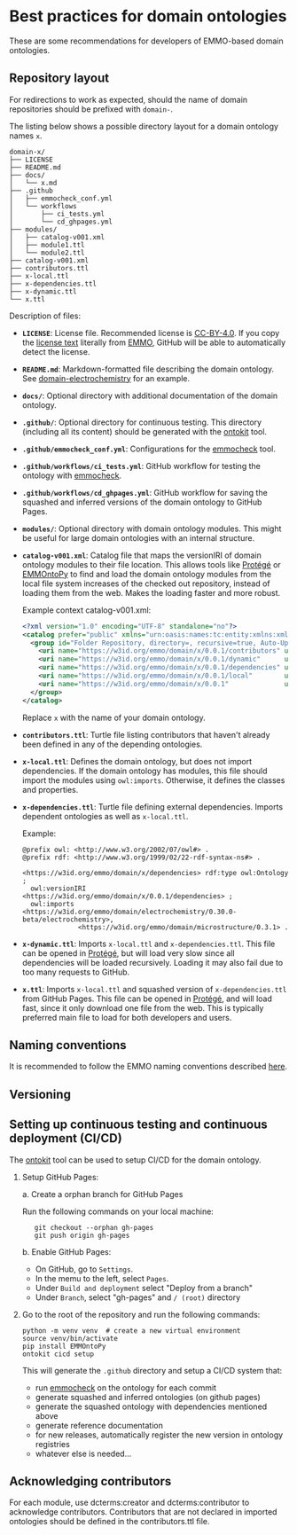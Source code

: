# Best practices for domain ontologies
These are some recommendations for developers of EMMO-based domain ontologies.


## Repository layout
For redirections to work as expected, should the name of domain repositories should be prefixed with `domain-`.

The listing below shows a possible directory layout for a domain ontology names `x`.

```tree
domain-x/
├── LICENSE
├── README.md
├── docs/
│   └── x.md
├── .github
│   ├── emmocheck_conf.yml
│   └── workflows
│       ├── ci_tests.yml
│       └── cd_ghpages.yml
├── modules/
│   ├── catalog-v001.xml
│   ├── module1.ttl
│   └── module2.ttl
├── catalog-v001.xml
├── contributors.ttl
├── x-local.ttl
├── x-dependencies.ttl
├── x-dynamic.ttl
└── x.ttl
```

Description of files:
- **`LICENSE`**: License file. Recommended license is [CC-BY-4.0].
  If you copy the [license text] literally from [EMMO], GitHub will be able to automatically detect the license.
- **`README.md`**: Markdown-formatted file describing the domain ontology.
  See [domain-electrochemistry] for an example.
- **`docs/`**: Optional directory with additional documentation of the domain ontology.
- **`.github/`**: Optional directory for continuous testing.
  This directory (including all its content) should be generated with the [ontokit] tool.
- **`.github/emmocheck_conf.yml`**: Configurations for the [emmocheck] tool.
- **`.github/workflows/ci_tests.yml`**: GitHub workflow for testing the ontology with [emmocheck].
- **`.github/workflows/cd_ghpages.yml`**: GitHub workflow for saving the squashed and inferred versions of the domain ontology to GitHub Pages.
- **`modules/`**: Optional directory with domain ontology modules.
  This might be useful for large domain ontologies with an internal structure.
- **`catalog-v001.xml`**: Catalog file that maps the versionIRI of domain ontology modules to their file location.
  This allows tools like [Protégé] or [EMMOntoPy] to find and load the domain ontology modules from the local file system increases of the checked out repository, instead of loading them from the web.
  Makes the loading faster and more robust.

  Example context catalog-v001.xml:
  ```xml
  <?xml version="1.0" encoding="UTF-8" standalone="no"?>
  <catalog prefer="public" xmlns="urn:oasis:names:tc:entity:xmlns:xml:catalog">
    <group id="Folder Repository, directory=, recursive=true, Auto-Update=false, version=2" prefer="public" xml:base="">
      <uri name="https://w3id.org/emmo/domain/x/0.0.1/contributors" uri="./contributors.ttl"/>
      <uri name="https://w3id.org/emmo/domain/x/0.0.1/dynamic"      uri="./x-dynamic.ttl"/>
      <uri name="https://w3id.org/emmo/domain/x/0.0.1/dependencies" uri="./x-external.ttl"/>
      <uri name="https://w3id.org/emmo/domain/x/0.0.1/local"        uri="./x-local.ttl"/>
      <uri name="https://w3id.org/emmo/domain/x/0.0.1"              uri="./x.ttl"/>
    </group>
  </catalog>
  ```
  Replace `x` with the name of your domain ontology.
- **`contributors.ttl`**: Turtle file listing contributors that haven't already been defined in any of the depending ontologies.
- **`x-local.ttl`**: Defines the domain ontology, but does not import dependencies.
  If the domain ontology has modules, this file should import the modules using `owl:imports`.
  Otherwise, it defines the classes and properties.
- **`x-dependencies.ttl`**: Turtle file defining external dependencies.
  Imports dependent ontologies as well as `x-local.ttl`.

  Example:
  ```turtle
  @prefix owl: <http://www.w3.org/2002/07/owl#> .
  @prefix rdf: <http://www.w3.org/1999/02/22-rdf-syntax-ns#> .

  <https://w3id.org/emmo/domain/x/dependencies> rdf:type owl:Ontology ;
    owl:versionIRI <https://w3id.org/emmo/domain/x/0.0.1/dependencies> ;
    owl:imports <https://w3id.org/emmo/domain/electrochemistry/0.30.0-beta/electrochemistry>,
                <https://w3id.org/emmo/domain/microstructure/0.3.1> .
  ```
- **`x-dynamic.ttl`**: Imports `x-local.ttl` and `x-dependencies.ttl`.
  This file can be opened in [Protégé], but will load very slow since all dependencies will be loaded recursively.
  Loading it may also fail due to too many requests to GitHub.
- **`x.ttl`**: Imports `x-local.ttl` and squashed version of `x-dependencies.ttl` from GitHub Pages.
  This file can be opened in [Protégé], and will load fast, since it only download one file from the web.
  This is typically preferred main file to load for both developers and users.


## Naming conventions
It is recommended to follow the EMMO naming conventions described [here](https://github.com/emmo-repo/EMMO/blob/master/doc/EMMO_governance.md#emmo-conventions).


## Versioning


## Setting up continuous testing and continuous deployment (CI/CD)
The [ontokit] tool can be used to setup CI/CD for the domain ontology.


1.  Setup GitHub Pages:

    a. Create a orphan branch for GitHub Pages

       Run the following commands on your local machine:

           git checkout --orphan gh-pages
           git push origin gh-pages

    b. Enable GitHub Pages:
       - On GitHub, go to `Settings`.
       - In the memu to the left, select `Pages`.
       - Under `Build and deployment` select "Deploy from a branch"
       - Under `Branch`, select "gh-pages" and `/ (root)` directory

2.  Go to the root of the repository and run the following commands:

        python -m venv venv  # create a new virtual environment
        source venv/bin/activate
        pip install EMMOntoPy
        ontokit cicd setup

    This will generate the `.github` directory and setup a CI/CD system that:
    - run [emmocheck] on the ontology for each commit
    - generate squashed and inferred ontologies (on github pages)
    - generate the squashed ontology with dependencies mentioned above
    - generate reference documentation
    - for new releases, automatically register the new version in ontology registries
    - whatever else is needed...



## Acknowledging contributors
For each module, use dcterms:creator and dcterms:contributor to acknowledge contributors.
Contributors that are not declared in imported ontologies should be defined in the contributors.ttl file.



[CC-BY-4.0]: https://creativecommons.org/licenses/by/4.0/
[license text]: https://raw.githubusercontent.com/emmo-repo/EMMO/refs/heads/master/LICENSE
[EMMO]: https://github.com/emmo-repo/EMMO
[domain-electrochemistry]: https://github.com/emmo-repo/domain-electrochemistry
[Protégé]: https://protege.stanford.edu/products.php#desktop-protege
[EMMOntoPy]: https://github.com/emmo-repo/EMMOntoPy
[emmocheck]: https://emmo-repo.github.io/EMMOntoPy/stable/tools-instructions/#emmocheck
[ci_tests.yml]: https://github.com/emmo-repo/domain-microscopy/blob/master/.github/workflows/ci_tests.yml
[cd_ghpages.yml]: https://github.com/emmo-repo/domain-microscopy/blob/master/.github/workflows/ci_tests.yml
[ontokit]: https://emmo-repo.github.io/EMMOntoPy/stable/tools-instructions/#ontokit
[emmocheck]: https://emmo-repo.github.io/EMMOntoPy/stable/tools-instructions/#emmocheck
